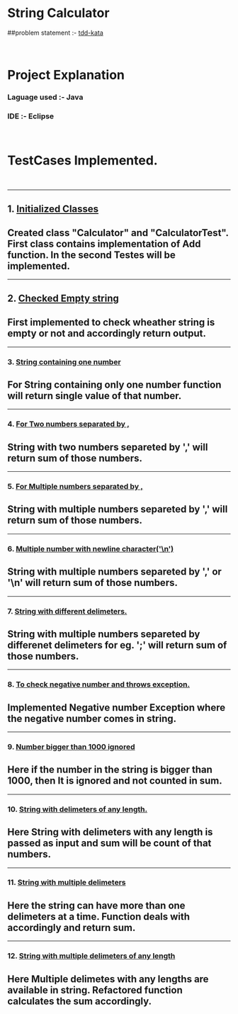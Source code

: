 # String Calculator

##problem statement :- <a href="https://osherove.com/tdd-kata-1"> tdd-kata</a>

<br/>

# Project Explanation 

### Laguage used :- Java

### IDE :- Eclipse

<br/>

# TestCases Implemented.
<br>

---
##   1. <a href="https://github.com/Gaurangkothiya/Incubyte-sde-task/commit/66006b9dce9d2646d2e4d8800f2981df91e53bf9"> Initialized Classes  </a>
Created class "Calculator" and "CalculatorTest". First class contains implementation of Add function. In the second Testes will be implemented.
---  


---
##   2. <a href="https://github.com/Gaurangkothiya/Incubyte-sde-task/commit/d19288d3aa55d9e160bc413eefbb49ff34dce665"> Checked Empty string </a>
First implemented to check wheather string is empty or not and accordingly return output.
---


---
###   3. <a href="https://github.com/Gaurangkothiya/Incubyte-sde-task/commit/f939820040aa2a5212679ca8e8cee53133ca21e3"> String containing one number </a>
For String containing only one number function will return single value of that number.
---

---
###   4. <a href="https://github.com/Gaurangkothiya/Incubyte-sde-task/commit/e25be6c8ad86af392af63e0f9c4410e22cc1b16b"> For Two numbers separated by , </a>
String with two numbers separeted by ',' will return sum of those numbers.
---


---   
###   5. <a href="https://github.com/Gaurangkothiya/Incubyte-sde-task/commit/98134f81144ca10d2d787730df72b7f81409aa3b"> For Multiple numbers separated by , </a>
String with multiple numbers separeted by ',' will return sum of those numbers.
---
  
---
###   6. <a href="https://github.com/Gaurangkothiya/Incubyte-sde-task/commit/02cfec7253f8d54d7a591d4f2002f59f97f975cd"> Multiple number with newline character('\n') </a>
String with multiple numbers separeted by ',' or '\n' will return sum of those numbers.
---

---
###   7. <a href="https://github.com/Gaurangkothiya/Incubyte-sde-task/commit/5fa82d00928cf1ed6b0f52b9868c71f95d7665e3"> String with different delimeters. </a>
String with multiple numbers separeted by differenet delimeters for eg. ';' will return sum of those numbers.
---
    
---
###   8. <a href="https://github.com/Gaurangkothiya/Incubyte-sde-task/commit/c3cb5c5e3193707ce675d544118379c95138e35a"> To check negative number and throws exception. </a>
Implemented Negative number Exception where the negative number comes in string.
---
    
---
###   9. <a href="https://github.com/Gaurangkothiya/Incubyte-sde-task/commit/555d7b7c8a0fe00b57d9da25a659faf3290d8563"> Number bigger than 1000 ignored </a>
Here if the number in the string is bigger than 1000, then It is ignored and not counted in sum.
---
--- 
###   10. <a href="https://github.com/Gaurangkothiya/Incubyte-sde-task/commit/a0881fe92353a7b1f4c3b20623eb1275d9cc7fc5"> String with delimeters of any length. </a>
Here String with delimeters with any length is passed as input and sum will be count of that numbers.
---

---
###   11. <a href="https://github.com/Gaurangkothiya/Incubyte-sde-task/commit/8c12adf2bd4376eb840e285831a50dc2624a5bce"> String with multiple delimeters </a>
Here the string can have more than one delimeters at a time. Function deals with accordingly and return sum.
---
    
---
###   12. <a href="https://github.com/Gaurangkothiya/Incubyte-sde-task/commit/84dffff265e8678f9a300f81ca2f1855c9241c57"> String with multiple delimeters of any length </a>
Here Multiple delimetes with any lengths are available in string. Refactored function calculates the sum accordingly.
---
    
